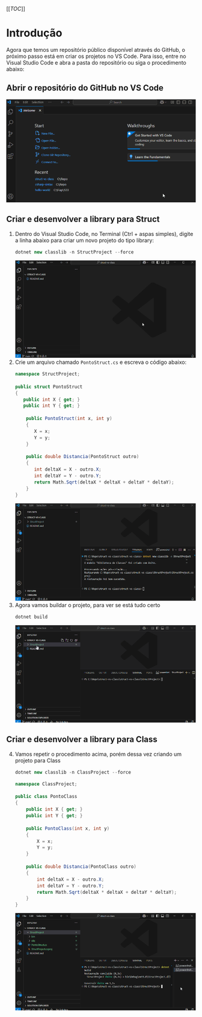 [[_TOC_]]

# Introdução

Agora que temos um repositório público disponível através do GitHub, o próximo passo está em criar os projetos no VS Code. Para isso, entre no Visual Studio Code e abra a pasta do repositório ou siga o procedimento abaixo:

## Abrir o repositório do GitHub no VS Code

![animacao.gif](/.attachments/animacao-b52fbd7d-c3d0-4383-8232-2ddccee63a17.gif)

## Criar e desenvolver a library para Struct

1. Dentro do Visual Studio Code, no Terminal (Ctrl + aspas simples), digite a linha abaixo para criar um novo projeto do tipo library:
   ```csharp
   dotnet new classlib -n StructProject --force
   ```
   ![animacao.gif](/.attachments/animacao-267eeec8-25d2-49ff-9ca3-6884b3e51423.gif)
2. Crie um arquivo chamado ``PontoStruct.cs`` e escreva o código abaixo:
   ```csharp
   namespace StructProject;

   public struct PontoStruct
   {
      public int X { get; }
      public int Y { get; }

       public PontoStruct(int x, int y)
       {
          X = x;
          Y = y;
       }

       public double Distancia(PontoStruct outro)
       {
          int deltaX = X - outro.X;
          int deltaY = Y - outro.Y;
          return Math.Sqrt(deltaX * deltaX + deltaY * deltaY);
       }
   }
   ```
   ![animacao.gif](/.attachments/animacao-801055fe-3424-4b22-abef-6cdf5b9c6533.gif)
3. Agora vamos buildar o projeto, para ver se está tudo certo
   ```csharp
   dotnet build
   ```
   ![animacao.gif](/.attachments/animacao-cd4be883-ddc1-4ec8-af7d-e77a72c59d6e.gif)

## Criar e desenvolver a library para Class

4. Vamos repetir o procedimento acima, porém dessa vez criando um projeto para Class
   ```csharp
   dotnet new classlib -n ClassProject --force
   ```
   ```csharp
   namespace ClassProject;

   public class PontoClass
   {
       public int X { get; }
       public int Y { get; }

       public PontoClass(int x, int y)
       {
           X = x;
           Y = y;
       }

       public double Distancia(PontoClass outro)
       {
           int deltaX = X - outro.X;
           int deltaY = Y - outro.Y;
           return Math.Sqrt(deltaX * deltaX + deltaY * deltaY);
       }
   }
   ```
   ![animacao.gif](/.attachments/animacao-69b36369-a209-4fb8-be2a-cad28fc4dc3c.gif)
   